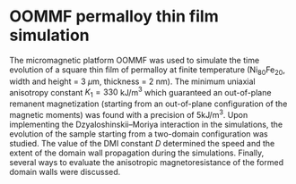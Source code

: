 # OOMMF permalloy thin film simulation

The micromagnetic platform OOMMF was used to simulate the time evolution of a square thin film of permalloy at finite temperature (Ni$_{80}$Fe$_{20}$, width and height = $3$ $\mu\text{m}$, thickness = $2$ nm). The minimum uniaxial anisotropy constant $K_1=330$ kJ/m$^3$ which guaranteed an out-of-plane remanent magnetization (starting from an out-of-plane configuration of the magnetic moments) was found with a precision of 5kJ/m$^3$. Upon implementing the Dzyaloshinskii–Moriya interaction in the simulations, the evolution of the sample starting from a two-domain configuration was studied. The value of the DMI constant $D$ determined the speed and the extent of the domain wall propagation during the simulations. Finally, several ways to evaluate the anisotropic magnetoresistance of the formed domain walls were discussed.
